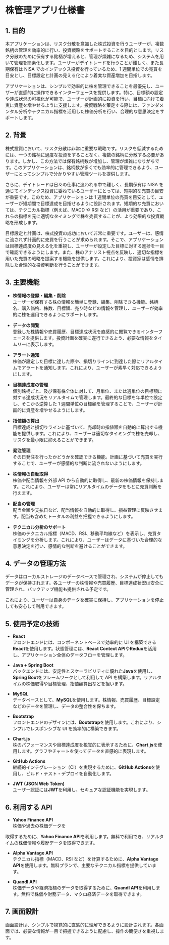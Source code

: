 # 株管理アプリ仕様書

## 1. 目的

本アプリケーションは、リスク分散を意識した株式投資を行うユーザーが、複数銘柄の管理を効率的に行い、投資戦略をサポートすることを目的とします。リスク分散のために保有する銘柄が増えると、管理が煩雑になるため、システムを用いて管理を簡素化します。ユーザーがデイトレードを行うことが難しく、また長期保有は NISA でのインデックス投資を行っているため、1 週間単位での売買を目安とし、目標設定と計画の見える化により着実な資産増加を目指します。

アプリケーションは、シンプルで効率的に株を管理できることを最優先し、ユーザーが直感的に操作できるインターフェースを提供します。特に、目標額の設定や達成状況の可視化が可能で、ユーザーが計画的に投資を行い、目標に向けて着実に資産を増やせるように支援します。投資戦略を策定する際には、ファンダメンタル分析やテクニカル指標を活用した株価分析を行い、合理的な意思決定をサポートします。

## 2. 背景

株式投資において、リスク分散は非常に重要な戦略です。リスクを低減するためには、一つの銘柄に過度な投資をすることなく、複数の銘柄に分散する必要があります。しかし、この方法では保有銘柄数が増加し、管理が煩雑になりがちです。このアプリケーションは、銘柄数が多くても効率的に管理できるよう、ユーザーにとってシンプルで分かりやすい管理ツールを提供します。

さらに、デイトレードは日々の仕事に追われる中で難しく、長期保有は NISA を通じてインデックス投資に委ねているユーザーにとっては、短期的な売買の目安が重要です。このため、アプリケーションは 1 週間単位の売買を目安として、ユーザーが短期間で目標達成を目指せるように設計されます。短期的な売買においては、テクニカル指標（例えば、MACD や RSI など）の活用が重要であり、これらの指標を元に適切なタイミングで株を売買することが、より効果的な投資戦略を形成します。

目標設定と計画は、株式投資の成功において非常に重要です。ユーザーは、感情に流されず計画的に売買を行うことが求められます。そこで、アプリケーションは目標達成度の見える化を重視し、ユーザーが設定した目標に対する進捗を一目で確認できるようにします。また、株のアナリスト視点を反映し、適切な指標を用いた売買の戦略を提案する機能を提供します。これにより、投資家は感情を排除した合理的な投資判断を行うことができます。

## 3. 主要機能

- **株情報の登録・編集・削除**  
  ユーザーが保有する株の情報を簡単に登録、編集、削除できる機能。銘柄名、購入価格、株数、目標額、売り時などの情報を管理し、ユーザーが効率的に株を運用できるようにサポートします。

- **データの閲覧**  
  登録した株情報や売買履歴、目標達成状況を直感的に閲覧できるインターフェースを提供します。投資計画を確実に遂行できるよう、必要な情報をタイムリーに表示します。

- **アラート通知**  
  株価が設定した目標に達した際や、損切りラインに到達した際にリアルタイムでアラートを通知します。これにより、ユーザーが素早く対応できるようにします。

- **目標達成度の管理**  
  個別銘柄ごと、及び保有株全体に対して、月単位、または週単位の目標額に対する達成状況をリアルタイムで管理します。最終的な目標を年単位で設定し、そこから逆算した 1 週間単位の目標額を管理することで、ユーザーが計画的に資産を増やせるようにします。

- **指値額の算出**  
  目標達成と損切りラインに基づいて、売却時の指値額を自動的に算出する機能を提供します。これにより、ユーザーは適切なタイミングで株を売却し、リスクを最小限に抑えることができます。

- **発注管理**  
  その日発注を行ったかどうかを確認できる機能。計画に基づいて売買を実行することで、ユーザーが感情的な判断に流されないようにします。

- **株情報の自動取得**  
  株価や配当情報を外部 API から自動的に取得し、最新の株価情報を保持します。これにより、ユーザーは常にリアルタイムのデータをもとに売買判断を行えます。

- **配当の管理**  
  配当金額や支払日など、配当情報を自動的に取得し、損益管理に反映させます。配当も含めたトータルの利益を把握できるようにします。

- **テクニカル分析のサポート**  
  株価のテクニカル指標（MACD、RSI、移動平均線など）を表示し、売買タイミングを分析します。これにより、ユーザーはデータに基づいた合理的な意思決定を行い、感情的な判断を避けることができます。

## 4. データの管理方法

データはローカルストレージのデータベースで管理され、システムが停止してもデータが保持されます。各ユーザーの株情報や売買履歴、目標達成状況は安全に管理され、バックアップ機能も提供される予定です。

これにより、ユーザーは自身のデータを確実に保持し、アプリケーションを停止しても安心して利用できます。

## 5. 使用予定の技術

- **React**  
  フロントエンドには、コンポーネントベースで効率的に UI を構築できる**React**を使用します。状態管理には、**React Context API**や**Redux**を活用し、アプリケーション全体のデータフローを管理します。

- **Java + Spring Boot**  
  バックエンドには、安定性とスケーラビリティに優れた**Java**を使用し、**Spring Boot**をフレームワークとして利用して API を構築します。リアルタイムの株価取得や目標管理、指値額算出などを担います。

- **MySQL**  
  データベースとして、**MySQL**を使用します。株情報、売買履歴、目標設定などのデータを管理し、データの整合性を保ちます。

- **Bootstrap**  
  フロントエンドのデザインには、**Bootstrap**を使用します。これにより、シンプルでレスポンシブな UI を効率的に構築できます。

- **Chart.js**  
  株のパフォーマンスや目標達成度を視覚的に表示するために、**Chart.js**を使用します。グラフやチャートを使ってデータを直感的に表現します。

- **GitHub Actions**  
  継続的インテグレーション（CI）を実現するために、**GitHub Actions**を使用し、ビルド・テスト・デプロイを自動化します。

- **JWT (JSON Web Token)**  
  ユーザー認証には**JWT**を利用し、セキュアな認証機能を実現します。

## 6. 利用する API

- **Yahoo Finance API**  
  株価や過去の株価データを

取得するために、**Yahoo Finance API**を利用します。無料で利用でき、リアルタイムの株価情報や履歴データを取得できます。

- **Alpha Vantage API**  
  テクニカル指標（MACD、RSI など）を計算するために、**Alpha Vantage API**を使用します。無料プランで、主要なテクニカル指標を提供しています。

- **Quandl API**  
  株価データや経済指標のデータを取得するために、**Quandl API**を利用します。無料で株価や財務データ、マクロ経済データを取得できます。

## 7. 画面設計

画面設計は、シンプルで視覚的に直感的に理解できるように設計されます。各画面では、必要な情報が一目で把握できるように配慮し、操作の簡便さを重視します。
